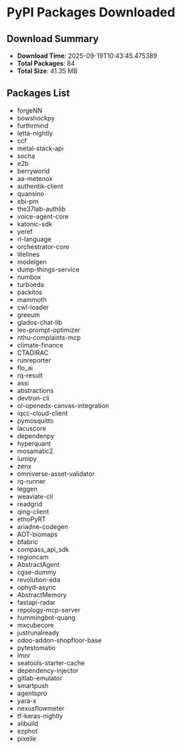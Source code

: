 # PyPI Packages Downloaded

## Download Summary
- **Download Time**: 2025-09-19T10:43:45.475389
- **Total Packages**: 84
- **Total Size**: 41.35 MB

## Packages List
- forgeNN
- bowshockpy
- furthrmind
- letta-nightly
- ccf
- metal-stack-api
- socha
- e2b
- berryworld
- aa-metenox
- authentik-client
- quansino
- ebi-pm
- the37lab-authlib
- voice-agent-core
- katonic-sdk
- yeref
- rl-language
- orchestrator-core
- litelines
- modelgen
- dump-things-service
- numbox
- turboeda
- packitos
- mammoth
- cwl-loader
- greeum
- glados-chat-lib
- leo-prompt-optimizer
- nthu-complaints-mcp
- climate-finance
- CTADIRAC
- runreporter
- flo_ai
- rq-result
- assi
- abstractions
- devtron-cli
- ol-openedx-canvas-integration
- iqcc-cloud-client
- pymosquitto
- lacuscore
- dependenpy
- hyperquant
- mosamatic2
- lumipy
- zenx
- omniverse-asset-validator
- rq-runner
- leggen
- weaviate-cli
- readgrid
- qing-client
- ethoPyRT
- ariadne-codegen
- AOT-biomaps
- bfabric
- compass_api_sdk
- regioncam
- AbstractAgent
- cgse-dummy
- revolution-eda
- ophyd-async
- AbstractMemory
- fastapi-radar
- repology-mcp-server
- hummingbot-quang
- mxcubecore
- justrunalready
- odoo-addon-shopfloor-base
- pytestomatio
- lmnr
- seatools-starter-cache
- dependency-injector
- gitlab-emulator
- smartpush
- agentspro
- yara-x
- nexusflowmeter
- tf-keras-nightly
- alibuild
- ezphot
- pixelle
